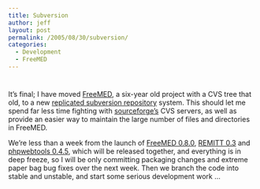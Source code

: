 ```yaml
---
title: Subversion
author: jeff
layout: post
permalink: /2005/08/30/subversion/
categories:
  - Development
  - FreeMED
---
```

# 

It’s final; I have moved [FreeMED][1], a six-year old project with a CVS tree that old, to a new [replicated subversion repository][2] system. This should let me spend far less time fighting with [sourceforge’s][3] CVS servers, as well as provide an easier way to maintain the large number of files and directories in FreeMED.

 [1]: http://freemedsoftware.org/
 [2]: http://developer.freemedsoftware.org/wiki/index.php/Subversion_repository
 [3]: http://sourceforge.net

We’re less than a week from the launch of [FreeMED 0.8.0][4], [REMITT 0.3][5] and [phpwebtools 0.4.5][6], which will be released together, and everything is in deep freeze, so I will be only committing packaging changes and extreme paper bag bug fixes over the next week. Then we branch the code into stable and unstable, and start some serious development work …

 [4]: http://freemedsoftware.org
 [5]: http://remitt.org/
 [6]: http://sourceforge.net/projects/phpwebtools/